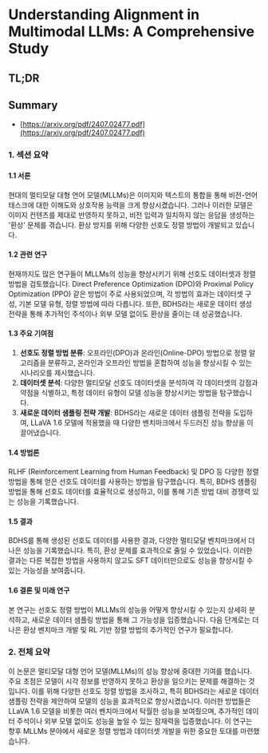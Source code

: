 # Understanding Alignment in Multimodal LLMs: A Comprehensive Study
## TL;DR
## Summary
- [https://arxiv.org/pdf/2407.02477.pdf](https://arxiv.org/pdf/2407.02477.pdf)

### 1. 섹션 요약

#### 1.1 서론
현대의 멀티모달 대형 언어 모델(MLLMs)은 이미지와 텍스트의 통합을 통해 비전-언어 태스크에 대한 이해도와 상호작용 능력을 크게 향상시켰습니다. 그러나 이러한 모델은 이미지 컨텐츠를 제대로 반영하지 못하고, 비전 입력과 일치하지 않는 응답을 생성하는 '환상' 문제를 겪습니다. 환상 방지를 위해 다양한 선호도 정렬 방법이 개발되고 있습니다.

#### 1.2 관련 연구
현재까지도 많은 연구들이 MLLMs의 성능을 향상시키기 위해 선호도 데이터셋과 정렬 방법을 검토했습니다. Direct Preference Optimization (DPO)와 Proximal Policy Optimization (PPO) 같은 방법이 주로 사용되었으며, 각 방법의 효과는 데이터셋 구성, 기본 모델 유형, 정렬 방법에 따라 다릅니다. 또한, BDHS라는 새로운 데이터 생성 전략을 통해 추가적인 주석이나 외부 모델 없이도 환상을 줄이는 데 성공했습니다.

#### 1.3 주요 기여점
1. **선호도 정렬 방법 분류**: 오프라인(DPO)과 온라인(Online-DPO) 방법으로 정렬 알고리즘을 분류하고, 온라인과 오프라인 방법을 혼합하여 성능을 향상시킬 수 있는 시나리오를 제시했습니다.
2. **데이터셋 분석**: 다양한 멀티모달 선호도 데이터셋을 분석하여 각 데이터셋의 강점과 약점을 식별하고, 특정 데이터 유형이 모델 성능을 향상시키는 방법을 탐구했습니다.
3. **새로운 데이터 샘플링 전략 개발**: BDHS라는 새로운 데이터 샘플링 전략을 도입하여, LLaVA 1.6 모델에 적용했을 때 다양한 벤치마크에서 두드러진 성능 향상을 이끌어냈습니다.

#### 1.4 방법론
RLHF (Reinforcement Learning from Human Feedback) 및 DPO 등 다양한 정렬 방법을 통해 얻은 선호도 데이터를 사용하는 방법을 탐구했습니다. 특히, BDHS 샘플링 방법을 통해 선호도 데이터를 효율적으로 생성하고, 이를 통해 기존 방법 대비 경쟁력 있는 성능을 기록했습니다.

#### 1.5 결과
BDHS를 통해 생성된 선호도 데이터를 사용한 결과, 다양한 멀티모달 벤치마크에서 더 나은 성능을 기록했습니다. 특히, 환상 문제를 효과적으로 줄일 수 있었습니다. 이러한 결과는 다른 복잡한 방법을 사용하지 않고도 SFT 데이터만으로도 성능을 향상시킬 수 있는 가능성을 보여줍니다.

#### 1.6 결론 및 미래 연구
본 연구는 선호도 정렬 방법이 MLLMs의 성능을 어떻게 향상시킬 수 있는지 상세히 분석하고, 새로운 데이터 샘플링 방법을 통해 그 가능성을 입증했습니다. 다음 단계로는 더 나은 환상 벤치마크 개발 및 RL 기반 정렬 방법의 추가적인 연구가 필요합니다.

### 2. 전체 요약
이 논문은 멀티모달 대형 언어 모델(MLLMs)의 성능 향상에 중대한 기여를 했습니다. 주요 초점은 모델이 시각 정보를 반영하지 못하고 환상을 일으키는 문제를 해결하는 것입니다. 이를 위해 다양한 선호도 정렬 방법을 조사하고, 특히 BDHS라는 새로운 데이터 샘플링 전략을 제안하여 모델의 성능을 효과적으로 향상시켰습니다. 이러한 방법들은 LLaVA 1.6 모델을 비롯한 여러 벤치마크에서 탁월한 성능을 보여줬으며, 추가적인 데이터 주석이나 외부 모델 없이도 성능을 높일 수 있는 잠재력을 입증했습니다. 이 연구는 향후 MLLMs 분야에서 새로운 정렬 방법과 데이터셋 개발을 위한 중요한 토대를 마련했습니다.